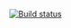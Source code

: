 [![Build status](https://ci.appveyor.com/api/projects/status/2nfkpxy6re5cqlpp?svg=true)](https://ci.appveyor.com/project/Iraynay/aqa2-1)
